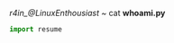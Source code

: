 <span color='#a61f0a'>*r4in_*</span><span color='#04cc2f'>*@*</span><span color='#0a55a6'>*LinuxEnthousiast*</span> *~* <span color='#0a74c4'>cat</span> <span color='#0ac464'>**whoami.py**</span>
```python
import resume




```


<!---
01xR4in/01xR4in is a ✨ special ✨ repository because its `README.md` (this file) appears on your GitHub profile.
You can click the Preview link to take a look at your changes.
--->
